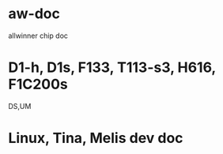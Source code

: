# aw-doc
allwinner chip doc

# D1-h, D1s, F133, T113-s3, H616, F1C200s 
DS,UM

# Linux, Tina, Melis dev doc

